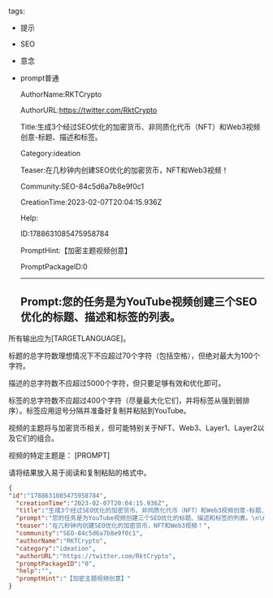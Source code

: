   tags: 
- 提示
- SEO
- 意念
- prompt普通

  AuthorName:RKTCrypto

  AuthorURL:https://twitter.com/RktCrypto

  Title:生成3个经过SEO优化的加密货币、非同质化代币（NFT）和Web3视频创意-标题、描述和标签。

  Category:ideation

  Teaser:在几秒钟内创建SEO优化的加密货币，NFT和Web3视频！

  Community:SEO-84c5d6a7b8e9f0c1

  CreationTime:2023-02-07T20:04:15.936Z

  Help:

  ID:1788631085475958784

  PromptHint:【加密主题视频创意】

  PromptPackageID:0

  ---

  ## Prompt:您的任务是为YouTube视频创建三个SEO优化的标题、描述和标签的列表。

所有输出应为[TARGETLANGUAGE]。

标题的总字符数理想情况下不应超过70个字符（包括空格），但绝对最大为100个字符。

描述的总字符数不应超过5000个字符，但只要足够有效和优化即可。

标签的总字符数不应超过400个字符（尽量最大化它们，并将标签从强到弱排序）。标签应用逗号分隔并准备好复制并粘贴到YouTube。

视频的主题将与加密货币相关，但可能特别关于NFT、Web3、Layer1、Layer2以及它们的组合。

视频的特定主题是：
[PROMPT]

请将结果放入易于阅读和复制粘贴的格式中。

  ```json
  {
  "id":"1788631085475958784",
    "creationTime":"2023-02-07T20:04:15.936Z",
    "title":"生成3个经过SEO优化的加密货币、非同质化代币（NFT）和Web3视频创意-标题、描述和标签。",
    "prompt":"您的任务是为YouTube视频创建三个SEO优化的标题、描述和标签的列表。\n\n所有输出应为[TARGETLANGUAGE]。\n\n标题的总字符数理想情况下不应超过70个字符（包括空格），但绝对最大为100个字符。\n\n描述的总字符数不应超过5000个字符，但只要足够有效和优化即可。\n\n标签的总字符数不应超过400个字符（尽量最大化它们，并将标签从强到弱排序）。标签应用逗号分隔并准备好复制并粘贴到YouTube。\n\n视频的主题将与加密货币相关，但可能特别关于NFT、Web3、Layer1、Layer2以及它们的组合。\n\n视频的特定主题是：\n[PROMPT]\n\n请将结果放入易于阅读和复制粘贴的格式中。",
    "teaser":"在几秒钟内创建SEO优化的加密货币，NFT和Web3视频！",
    "community":"SEO-84c5d6a7b8e9f0c1",
    "authorName":"RKTCrypto",
    "category":"ideation",
    "authorURL":"https://twitter.com/RktCrypto",
    "promptPackageID":"0",
    "help":"",
    "promptHint":"【加密主题视频创意】"
  }
  ```
